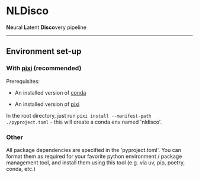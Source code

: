 # NLDisco

**Ne**ural **L**atent **Disco**very pipeline

---

## Environment set-up

### With [pixi](https://pixi.sh/latest/tutorials/python) (recommended)

Prerequisites:

- An installed version of [conda](https://docs.conda.io/projects/conda/en/latest/user-guide/install/index.html)

- An installed version of [pixi](https://pixi.sh/latest/)

In the root directory, just run `pixi install --manifest-path ./pyproject.toml` - this will create a conda env named 'nldisco'.

### Other

All package dependencies are specified in the 'pyproject.toml'. You can format them as required for your favorite python environment / package management tool, and install them using this tool (e.g. via uv, pip, poetry, conda, etc.)
